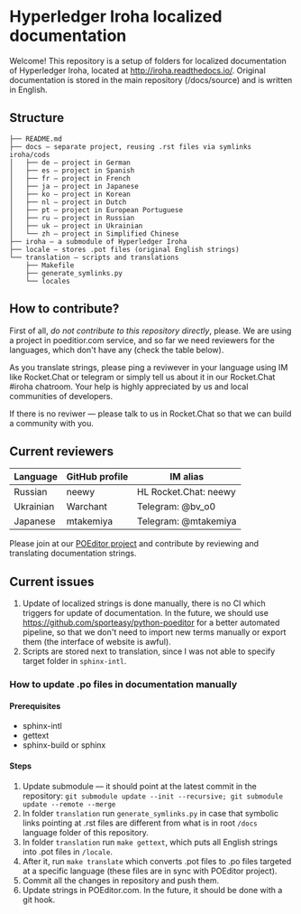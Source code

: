 # Hyperledger Iroha localized documentation

Welcome! This repository is a setup of folders for localized documentation of Hyperledger Iroha, located at http://iroha.readthedocs.io/. Original documentation is stored in the main repository (/docs/source) and is written in English. 

## Structure
```
├── README.md
├── docs — separate project, reusing .rst files via symlinks iroha/cods
│   ├── de — project in German
│   ├── es — project in Spanish 
│   ├── fr — project in French
│   ├── ja — project in Japanese
│   ├── ko — project in Korean
│   ├── nl — project in Dutch
│   ├── pt — project in European Portuguese
│   ├── ru — project in Russian
│   ├── uk — project in Ukrainian
│   └── zh — project in Simplified Chinese
├── iroha — a submodule of Hyperledger Iroha
├── locale — stores .pot files (original English strings)
└── translation — scripts and translations
    ├── Makefile
    ├── generate_symlinks.py
    └── locales
```    

## How to contribute?

First of all, *do not contribute to this repository directly*, please. We are using a project in poeditior.com service, and so far we need reviewers for the languages, which don't have any (check the table below).

As you translate strings, please ping a reviwever in your language using IM like Rocket.Chat or telegram or simply tell us about it in our Rocket.Chat #iroha chatroom. Your help is highly appreciated by us and local communities of developers.

If there is no reviwer — please talk to us in Rocket.Chat so that we can build a community with you.

## Current reviewers

| Language | GitHub profile | IM alias              |
|----------|----------------|-----------------------|
| Russian  | neewy          | HL Rocket.Chat: neewy |
| Ukrainian| Warchant       | Telegram: @bv_o0      |
| Japanese | mtakemiya      | Telegram: @mtakemiya  |
    
Please join at our [POEditor project](https://poeditor.com/join/project/SFpZw7o33o) and contribute by reviewing and translating documentation strings.
    
## Current issues

1. Update of localized strings is done manually, there is no CI which triggers for update of documentation. In the future, we should use https://github.com/sporteasy/python-poeditor for a better automated pipeline, so that we don't need to import new terms manually or export them (the interface of website is awful).
2. Scripts are stored next to translation, since I was not able to specify target folder in `sphinx-intl`. 

### How to update .po files in documentation manually 

#### Prerequisites

- sphinx-intl
- gettext
- sphinx-build or sphinx

#### Steps

1. Update submodule — it should point at the latest commit in the repository: `git submodule update --init --recursive; git submodule update --remote --merge` 
2. In folder `translation` run `generate_symlinks.py` in case that symbolic links pointing at .rst files are different from what is in root `/docs` language folder of this repository.
3. In folder `translation` run `make gettext`, which puts all English strings into .pot files in `/locale`.
4. After it, run `make translate` which converts .pot files to .po files targeted at a specific language (these files are in sync with POEditor project).
5. Commit all the changes in repository and push them.
6. Update strings in POEditor.com. In the future, it should be done with a git hook.
